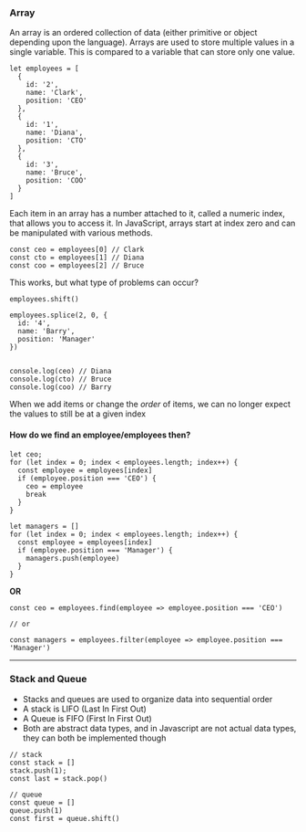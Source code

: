 ### Array
An array is an ordered collection of data (either primitive or object depending upon the language). Arrays are used to store multiple values in a single variable. This is compared to a variable that can store only one value. 


```ecmascript 6
let employees = [
  {
    id: '2',
    name: 'Clark',
    position: 'CEO'
  }, 
  {
    id: '1',
    name: 'Diana',
    position: 'CTO'
  }, 
  {
    id: '3',
    name: 'Bruce',
    position: 'COO'
  }
]
```

Each item in an array has a number attached to it, called a numeric index, that allows you to access it. In JavaScript, arrays start at index zero and can be manipulated with various methods. 

```ecmascript 6
const ceo = employees[0] // Clark
const cto = employees[1] // Diana
const coo = employees[2] // Bruce
```
This works, but what type of problems can occur?

```ecmascript 6
employees.shift()

employees.splice(2, 0, {
  id: '4',
  name: 'Barry',
  position: 'Manager'
})


console.log(ceo) // Diana
console.log(cto) // Bruce
console.log(coo) // Barry

```

When we add items or change the *order* of items, we can no longer expect the values to still be at a given index

#### How do we find an employee/employees then?
```ecmascript 6
let ceo;
for (let index = 0; index < employees.length; index++) {
  const employee = employees[index]
  if (employee.position === 'CEO') {
    ceo = employee
    break
  }
}

let managers = []
for (let index = 0; index < employees.length; index++) {
  const employee = employees[index]
  if (employee.position === 'Manager') {
    managers.push(employee)
  }
} 
```

**OR**
```ecmascript 6
const ceo = employees.find(employee => employee.position === 'CEO')

// or

const managers = employees.filter(employee => employee.position === 'Manager')
```

****

### Stack and Queue
- Stacks and queues are used to organize data into sequential order
- A stack is LIFO (Last In First Out)
- A Queue is FIFO (First In First Out)
- Both are abstract data types, and in Javascript are not actual data types, they can both be implemented though

```ecmascript 6
// stack
const stack = []
stack.push(1);
const last = stack.pop()

// queue
const queue = []
queue.push(1)
const first = queue.shift()
``` 